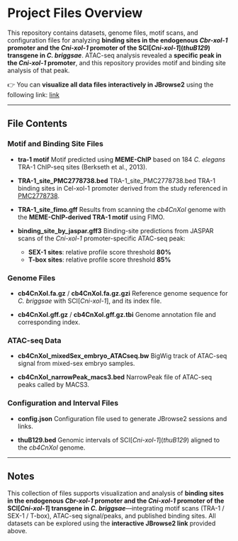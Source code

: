 # Project Files Overview

This repository contains datasets, genome files, motif scans, and configuration files for analyzing **binding sites in the endogenous *Cbr-xol-1* promoter and the *Cni-xol-1* promoter of the SCI[*Cni-xol-1*]\(*thuB129*\) transgene in *C. briggsae***. ATAC-seq analysis revealed a **specific peak in the *Cni-xol-1* promoter**, and this repository provides motif and binding site analysis of that peak.

👉 You can **visualize all data files interactively in JBrowse2** using the following link:
[link](https://wormbase.org/tools/genome/jbrowse2/?config=https://raw.githubusercontent.com/lybCNU/xol1RI/refs/heads/main/ATACseq/config.json)

---

## File Contents

### Motif and Binding Site Files

* **tra-1 motif**
  Motif predicted using **MEME-ChIP** based on 184 *C. elegans* TRA-1 ChIP-seq sites (Berkseth et al., 2013).

* **TRA-1\_site\_PMC2778738.bed**
  TRA-1_site_PMC2778738.bed TRA-1 binding sites in Cel-xol-1 promoter derived from the study referenced in [PMC2778738](https://pmc.ncbi.nlm.nih.gov/articles/PMC2778738/).

* **TRA-1\_site\_fimo.gff**
  Results from scanning the *cb4CnXol* genome with the **MEME-ChIP-derived TRA-1 motif** using FIMO.

* **binding\_site\_by\_jaspar.gff3**
  Binding-site predictions from JASPAR scans of the *Cni-xol-1* promoter-specific ATAC-seq peak:

  * **SEX-1 sites**: relative profile score threshold **80%**
  * **T-box sites**: relative profile score threshold **85%**

### Genome Files

* **cb4CnXol.fa.gz** / **cb4CnXol.fa.gz.gzi**
  Reference genome sequence for *C. briggsae* with SCI[*Cni-xol-1*], and its index file.

* **cb4CnXol.gff.gz** / **cb4CnXol.gff.gz.tbi**
  Genome annotation file and corresponding index.

### ATAC-seq Data

* **cb4CnXol\_mixedSex\_embryo\_ATACseq.bw**
  BigWig track of ATAC-seq signal from mixed-sex embryo samples.

* **cb4CnXol\_narrowPeak\_macs3.bed**
  NarrowPeak file of ATAC-seq peaks called by MACS3.

### Configuration and Interval Files

* **config.json**
  Configuration file used to generate JBrowse2 sessions and links.

* **thuB129.bed**
  Genomic intervals of SCI[*Cni-xol-1*]\(*thuB129*\) aligned to the *cb4CnXol* genome.

---

## Notes

This collection of files supports visualization and analysis of **binding sites in the endogenous *Cbr-xol-1* promoter and the *Cni-xol-1* promoter of the SCI[*Cni-xol-1*] transgene in *C. briggsae***—integrating motif scans (TRA-1 / SEX-1 / T-box), ATAC-seq signal/peaks, and published binding sites. All datasets can be explored using the **interactive JBrowse2 link** provided above.
